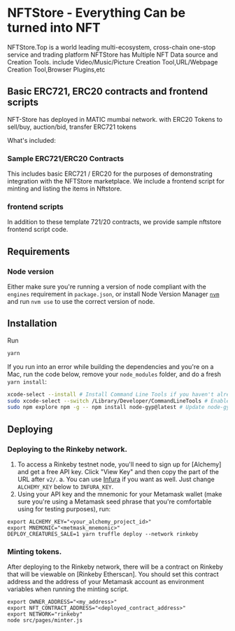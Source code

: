 # NFTStore -  Everything Can be turned into NFT

NFTStore.Top is a world leading multi-ecosystem, cross-chain one-stop service and trading platform
NFTStore has Multiple NFT Data source and Creation Tools. include Video/Music/Picture Creation Tool,URL/Webpage Creation Tool,Browser Plugins,etc

## Basic ERC721, ERC20 contracts and  frontend scripts

NFT-Store has deployed in MATIC mumbai network. 
with  ERC20 Tokens to sell/buy, auction/bid, transfer ERC721 tokens

What's included:

### Sample ERC721/ERC20 Contracts

This includes basic ERC721 / ERC20 for the purposes of demonstrating integration with the NFTStore marketplace. We include a frontend script for minting and listing the items in Nftstore.

### frontend scripts

In addition to these template 721/20 contracts, we provide sample nftstore frontend script code.

## Requirements

### Node version

Either make sure you're running a version of node compliant with the `engines` requirement in `package.json`, or install Node Version Manager [`nvm`](https://github.com/creationix/nvm) and run `nvm use` to use the correct version of node.

## Installation

Run

```bash
yarn
```

If you run into an error while building the dependencies and you're on a Mac, run the code below, remove your `node_modules` folder, and do a fresh `yarn install`:

```bash
xcode-select --install # Install Command Line Tools if you haven't already.
sudo xcode-select --switch /Library/Developer/CommandLineTools # Enable command line tools
sudo npm explore npm -g -- npm install node-gyp@latest # Update node-gyp
```

## Deploying

### Deploying to the Rinkeby network.

1. To access a Rinkeby testnet node, you'll need to sign up for [Alchemy] and get a free API key. Click "View Key" and then copy the part of the URL after `v2/`.
   a. You can use [Infura](https://infura.io) if you want as well. Just change `ALCHEMY_KEY` below to `INFURA_KEY`.
2. Using your API key and the mnemonic for your Metamask wallet (make sure you're using a Metamask seed phrase that you're comfortable using for testing purposes), run:

```
export ALCHEMY_KEY="<your_alchemy_project_id>"
export MNEMONIC="<metmask_mnemonic>"
DEPLOY_CREATURES_SALE=1 yarn truffle deploy --network rinkeby
```

### Minting tokens.

After deploying to the Rinkeby network, there will be a contract on Rinkeby that will be viewable on [Rinkeby Etherscan]. You should set this contract address and the address of your Metamask account as environment variables when running the minting script. 

```
export OWNER_ADDRESS="<my_address>"
export NFT_CONTRACT_ADDRESS="<deployed_contract_address>"
export NETWORK="rinkeby"
node src/pages/minter.js
```


